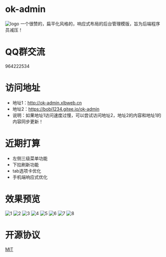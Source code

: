 # ok-admin
![logo](https://raw.githubusercontent.com/bobi1234/ok-admin/master/images/readme/logo.png)
一个很赞的，扁平化风格的，响应式布局的后台管理模版，旨为后端程序员减压！

# QQ群交流
964222534

# 访问地址
- 地址1：http://ok-admin.xlbweb.cn
- 地址2：https://bobi1234.gitee.io/ok-admin
- 说明：如果地址1访问速度过慢，可以尝试访问地址2，地址2的内容和地址1的内容同步更新！

# 近期打算
- 左侧三级菜单功能
- 下拉刷新功能
- tab选项卡优化
- 手机端响应式优化

# 效果预览
![1](https://raw.githubusercontent.com/bobi1234/ok-admin/master/images/readme/1.png)
![2](https://raw.githubusercontent.com/bobi1234/ok-admin/master/images/readme/2.png)
![3](https://raw.githubusercontent.com/bobi1234/ok-admin/master/images/readme/3.png)
![4](https://raw.githubusercontent.com/bobi1234/ok-admin/master/images/readme/4.png)
![5](https://raw.githubusercontent.com/bobi1234/ok-admin/master/images/readme/5.png)
![6](https://raw.githubusercontent.com/bobi1234/ok-admin/master/images/readme/6.png)
![7](https://raw.githubusercontent.com/bobi1234/ok-admin/master/images/readme/7.png)
![8](https://raw.githubusercontent.com/bobi1234/ok-admin/master/images/readme/8.png)

# 开源协议
[MIT](https://github.com/bobi1234/ok-admin/blob/master/LICENSE)
